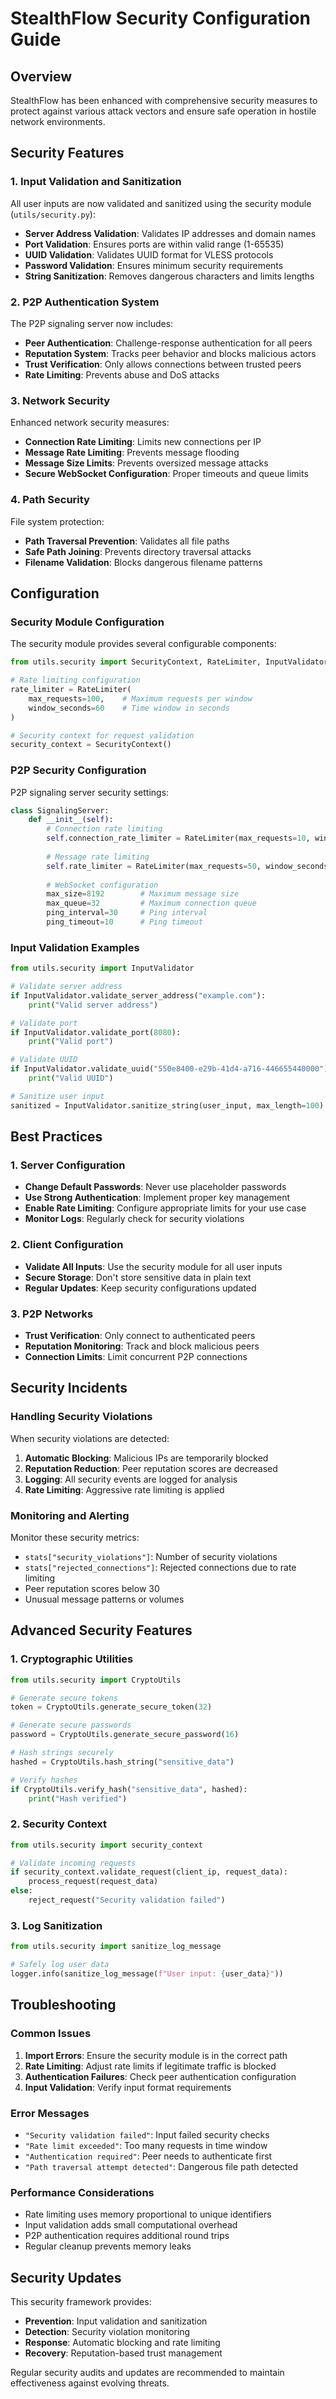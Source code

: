 # StealthFlow Security Configuration Guide

## Overview

StealthFlow has been enhanced with comprehensive security measures to protect against various attack vectors and ensure safe operation in hostile network environments.

## Security Features

### 1. Input Validation and Sanitization

All user inputs are now validated and sanitized using the security module (`utils/security.py`):

- **Server Address Validation**: Validates IP addresses and domain names
- **Port Validation**: Ensures ports are within valid range (1-65535)
- **UUID Validation**: Validates UUID format for VLESS protocols
- **Password Validation**: Ensures minimum security requirements
- **String Sanitization**: Removes dangerous characters and limits lengths

### 2. P2P Authentication System

The P2P signaling server now includes:

- **Peer Authentication**: Challenge-response authentication for all peers
- **Reputation System**: Tracks peer behavior and blocks malicious actors
- **Trust Verification**: Only allows connections between trusted peers
- **Rate Limiting**: Prevents abuse and DoS attacks

### 3. Network Security

Enhanced network security measures:

- **Connection Rate Limiting**: Limits new connections per IP
- **Message Rate Limiting**: Prevents message flooding
- **Message Size Limits**: Prevents oversized message attacks
- **Secure WebSocket Configuration**: Proper timeouts and queue limits

### 4. Path Security

File system protection:

- **Path Traversal Prevention**: Validates all file paths
- **Safe Path Joining**: Prevents directory traversal attacks
- **Filename Validation**: Blocks dangerous filename patterns

## Configuration

### Security Module Configuration

The security module provides several configurable components:

```python
from utils.security import SecurityContext, RateLimiter, InputValidator

# Rate limiting configuration
rate_limiter = RateLimiter(
    max_requests=100,    # Maximum requests per window
    window_seconds=60    # Time window in seconds
)

# Security context for request validation
security_context = SecurityContext()
```

### P2P Security Configuration

P2P signaling server security settings:

```python
class SignalingServer:
    def __init__(self):
        # Connection rate limiting
        self.connection_rate_limiter = RateLimiter(max_requests=10, window_seconds=60)
        
        # Message rate limiting
        self.rate_limiter = RateLimiter(max_requests=50, window_seconds=60)
        
        # WebSocket configuration
        max_size=8192        # Maximum message size
        max_queue=32         # Maximum connection queue
        ping_interval=30     # Ping interval
        ping_timeout=10      # Ping timeout
```

### Input Validation Examples

```python
from utils.security import InputValidator

# Validate server address
if InputValidator.validate_server_address("example.com"):
    print("Valid server address")

# Validate port
if InputValidator.validate_port(8080):
    print("Valid port")

# Validate UUID
if InputValidator.validate_uuid("550e8400-e29b-41d4-a716-446655440000"):
    print("Valid UUID")

# Sanitize user input
sanitized = InputValidator.sanitize_string(user_input, max_length=100)
```

## Best Practices

### 1. Server Configuration

- **Change Default Passwords**: Never use placeholder passwords
- **Use Strong Authentication**: Implement proper key management
- **Enable Rate Limiting**: Configure appropriate limits for your use case
- **Monitor Logs**: Regularly check for security violations

### 2. Client Configuration

- **Validate All Inputs**: Use the security module for all user inputs
- **Secure Storage**: Don't store sensitive data in plain text
- **Regular Updates**: Keep security configurations updated

### 3. P2P Networks

- **Trust Verification**: Only connect to authenticated peers
- **Reputation Monitoring**: Track and block malicious peers
- **Connection Limits**: Limit concurrent P2P connections

## Security Incidents

### Handling Security Violations

When security violations are detected:

1. **Automatic Blocking**: Malicious IPs are temporarily blocked
2. **Reputation Reduction**: Peer reputation scores are decreased
3. **Logging**: All security events are logged for analysis
4. **Rate Limiting**: Aggressive rate limiting is applied

### Monitoring and Alerting

Monitor these security metrics:

- `stats["security_violations"]`: Number of security violations
- `stats["rejected_connections"]`: Rejected connections due to rate limiting
- Peer reputation scores below 30
- Unusual message patterns or volumes

## Advanced Security Features

### 1. Cryptographic Utilities

```python
from utils.security import CryptoUtils

# Generate secure tokens
token = CryptoUtils.generate_secure_token(32)

# Generate secure passwords
password = CryptoUtils.generate_secure_password(16)

# Hash strings securely
hashed = CryptoUtils.hash_string("sensitive_data")

# Verify hashes
if CryptoUtils.verify_hash("sensitive_data", hashed):
    print("Hash verified")
```

### 2. Security Context

```python
from utils.security import security_context

# Validate incoming requests
if security_context.validate_request(client_ip, request_data):
    process_request(request_data)
else:
    reject_request("Security validation failed")
```

### 3. Log Sanitization

```python
from utils.security import sanitize_log_message

# Safely log user data
logger.info(sanitize_log_message(f"User input: {user_data}"))
```

## Troubleshooting

### Common Issues

1. **Import Errors**: Ensure the security module is in the correct path
2. **Rate Limiting**: Adjust rate limits if legitimate traffic is blocked
3. **Authentication Failures**: Check peer authentication configuration
4. **Input Validation**: Verify input format requirements

### Error Messages

- `"Security validation failed"`: Input failed security checks
- `"Rate limit exceeded"`: Too many requests in time window
- `"Authentication required"`: Peer needs to authenticate first
- `"Path traversal attempt detected"`: Dangerous file path detected

### Performance Considerations

- Rate limiting uses memory proportional to unique identifiers
- Input validation adds small computational overhead
- P2P authentication requires additional round trips
- Regular cleanup prevents memory leaks

## Security Updates

This security framework provides:

- **Prevention**: Input validation and sanitization
- **Detection**: Security violation monitoring
- **Response**: Automatic blocking and rate limiting
- **Recovery**: Reputation-based trust management

Regular security audits and updates are recommended to maintain effectiveness against evolving threats.
